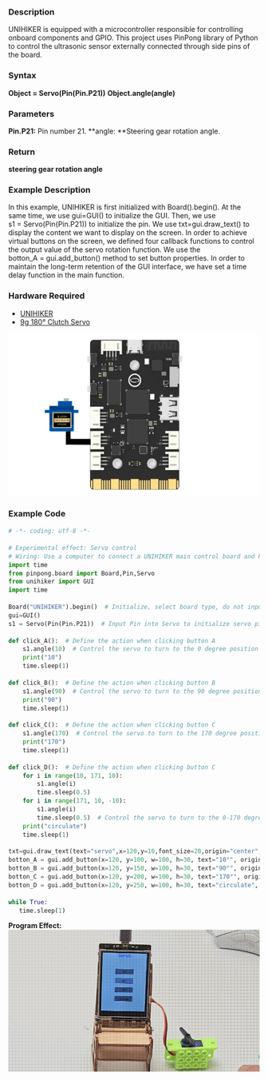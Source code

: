 ### **Description**
UNIHIKER is equipped with a microcontroller responsible for controlling onboard components and GPIO. This project uses PinPong library of Python to control the ultrasonic sensor externally connected through side pins of the board. 
### **Syntax**
**Object = Servo(Pin(Pin.P21))**
**Object.angle(angle)**
### **Parameters**
**Pin.P21:** Pin number 21.
**angle: **Steering gear rotation angle.
### **Return**
**steering gear rotation angle**
### **Example Description**
In this example, UNIHIKER is first initialized with Board().begin(). At the same time, we use gui=GUI() to initialize the  GUI. Then, we use s1 = Servo(Pin(Pin.P21)) to initialize the pin. We use txt=gui.draw_text() to display the content we want to display on the screen. In order to achieve virtual buttons on the screen, we defined four callback functions to control the output value of the servo rotation function. We use the botton_A = gui.add_button() method to set button properties. In order to maintain the long-term retention of the GUI interface, we have set a time delay function in the main function.
### **Hardware Required**

- [UNIHIKER](https://www.dfrobot.com/product-2691.html)
- [9g 180° Clutch Servo](https://www.dfrobot.com/product-2120.html)

![](img/3_Servo/1720429474410-c65247e5-ac2e-4dc6-a5d2-c6fc14838d23.png)
### **Example Code**
```python
# -*- coding: utf-8 -*-

# Experimental effect: Servo control
# Wiring: Use a computer to connect a UNIHIKER main control board and P10 to connect a servo motor
import time
from pinpong.board import Board,Pin,Servo
from unihiker import GUI   
import time

Board("UNIHIKER").begin()  # Initialize, select board type, do not input board type for automatic recognition
gui=GUI() 
s1 = Servo(Pin(Pin.P21))  # Input Pin into Servo to initialize servo pins, supporting P0 P2 P3 P8 P9 P10 P16 P21 P22 P23

def click_A():  # Define the action when clicking button A
    s1.angle(10)  # Control the servo to turn to the 0 degree position
    print("10")
    time.sleep(1)

def click_B():  # Define the action when clicking button B
    s1.angle(90)  # Control the servo to turn to the 90 degree position
    print("90")
    time.sleep(1)

def click_C():  # Define the action when clicking button C
    s1.angle(170)  # Control the servo to turn to the 170 degree position
    print("170")
    time.sleep(1)

def click_D():  # Define the action when clicking button C
    for i in range(10, 171, 10):
        s1.angle(i)
        time.sleep(0.5)
    for i in range(171, 10, -10):
        s1.angle(i)
        time.sleep(0.5)  # Control the servo to turn to the 0-170 degree position
    print("circulate")
    time.sleep(1)

txt=gui.draw_text(text="servo",x=120,y=10,font_size=20,origin="center",color="#0000FF")
botton_A = gui.add_button(x=120, y=100, w=100, h=30, text="10°", origin='center', onclick=click_A)
botton_B = gui.add_button(x=120, y=150, w=100, h=30, text="90°", origin='center', onclick=click_B)
botton_C = gui.add_button(x=120, y=200, w=100, h=30, text="170°", origin='center', onclick=click_C)
botton_D = gui.add_button(x=120, y=250, w=100, h=30, text="circulate", origin='center', onclick=click_D)

while True:
   time.sleep(1)
```
**Program Effect:**
![](img/3_Servo/1721282400646-f2a0a9fc-93d4-439b-9b88-5a1d26b0de8a.gif)
